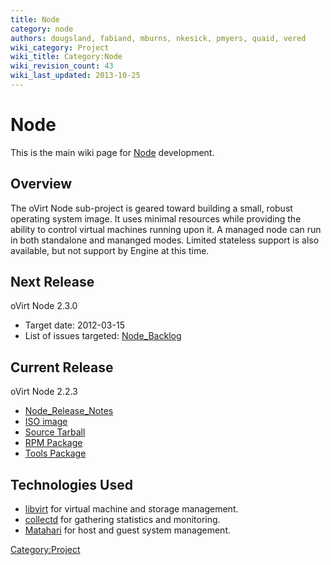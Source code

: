 ```yaml
---
title: Node
category: node
authors: dougsland, fabiand, mburns, nkesick, pmyers, quaid, vered
wiki_category: Project
wiki_title: Category:Node
wiki_revision_count: 43
wiki_last_updated: 2013-10-25
---
```


# Node

This is the main wiki page for [Node](Node) development.

## Overview

The oVirt Node sub-project is geared toward building a small, robust operating system image. It uses minimal resources while providing the ability to control virtual machines running upon it. A managed node can run in both standalone and mananged modes. Limited stateless support is also available, but not support by Engine at this time.

## Next Release

oVirt Node 2.3.0

*   Target date: 2012-03-15
*   List of issues targeted: [Node_Backlog](Node_Backlog)

## Current Release

oVirt Node 2.2.3

*   [Node_Release_Notes](Node_Release_Notes)
*   [ISO image](http://ovirt.org/releases/stable/binary/ovirt-node-image-2.2.3-1.1.fc16.iso)
*   [Source Tarball](http://ovirt.org/releases/stable/src/ovirt-node-2.2.3.tar.gz)
*   [RPM Package](http://ovirt.org/releases/stable/fedora/16/ovirt-node-2.2.3-1.fc16.noarch.rpm)
*   [Tools Package](http://ovirt.org/releases/stable/fedora/16/ovirt-node-tools-2.2.3-1.fc16.noarch.rpm)

## Technologies Used

*   [libvirt](http://libvirt.org/) for virtual machine and storage management.
*   [collectd](http://collectd.org/) for gathering statistics and monitoring.
*   [Matahari](http://matahari.fedorahosted.org) for host and guest system management.

<Category:Project>
